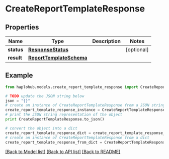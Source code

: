 # CreateReportTemplateResponse


## Properties
Name | Type | Description | Notes
------------ | ------------- | ------------- | -------------
**status** | [**ResponseStatus**](ResponseStatus.md) |  | [optional] 
**result** | [**ReportTemplateSchema**](ReportTemplateSchema.md) |  | 

## Example

```python
from haplohub.models.create_report_template_response import CreateReportTemplateResponse

# TODO update the JSON string below
json = "{}"
# create an instance of CreateReportTemplateResponse from a JSON string
create_report_template_response_instance = CreateReportTemplateResponse.from_json(json)
# print the JSON string representation of the object
print CreateReportTemplateResponse.to_json()

# convert the object into a dict
create_report_template_response_dict = create_report_template_response_instance.to_dict()
# create an instance of CreateReportTemplateResponse from a dict
create_report_template_response_from_dict = CreateReportTemplateResponse.from_dict(create_report_template_response_dict)
```
[[Back to Model list]](../README.md#documentation-for-models) [[Back to API list]](../README.md#documentation-for-api-endpoints) [[Back to README]](../README.md)


